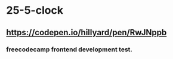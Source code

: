# 25-5-clock

## https://codepen.io/hillyard/pen/RwJNppb

### freecodecamp frontend development test.
